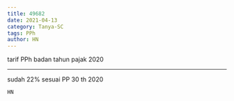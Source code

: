 ```yaml
---
title: 49682
date: 2021-04-13
category: Tanya-SC
tags: PPh
author: HN
---
```


tarif PPh badan tahun pajak 2020

---

sudah 22% sesuai PP 30 th 2020

`HN`
